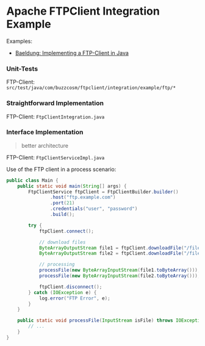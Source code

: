 # Apache FTPClient Integration Example

Examples:
- [Baeldung: Implementing a FTP-Client in Java](https://www.baeldung.com/java-ftp-client)

### Unit-Tests

FTP-Client: `src/test/java/com/buzzcosm/ftpclient/integration/example/ftp/*`

### Straightforward Implementation

FTP-Client: `FtpClientIntegration.java`

### Interface Implementation

> better architecture

FTP-Client: `FtpClientServiceImpl.java`

Use of the FTP client in a process scenario:
```java
public class Main {
    public static void main(String[] args) {
        FtpClientService ftpClient = FtpClientBuilder.builder()
                .host("ftp.example.com")
                .port(21)
                .credentials("user", "password")
                .build();

        try {
            ftpClient.connect();

            // download files
            ByteArrayOutputStream file1 = ftpClient.downloadFile("/file1.txt");
            ByteArrayOutputStream file2 = ftpClient.downloadFile("/file2.txt");

            // processing
            processFile(new ByteArrayInputStream(file1.toByteArray()));
            processFile(new ByteArrayInputStream(file2.toByteArray()));

            ftpClient.disconnect();
        } catch (IOException e) {
            log.error("FTP Error", e);
        }
    }

    public static void processFile(InputStream isFile) throws IOException {
        // ...
    }
}
```

